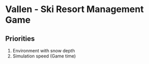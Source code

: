 # Vallen - Ski Resort Management Game

## Priorities
1. Environment with snow depth
2. Simulation speed (Game time)
